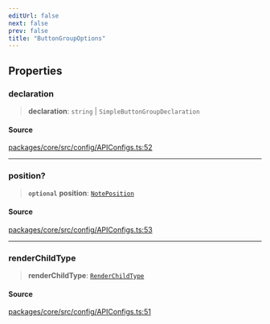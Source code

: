 ```yaml
---
editUrl: false
next: false
prev: false
title: "ButtonGroupOptions"
---
```


## Properties

### declaration

> **declaration**: `string` \| `SimpleButtonGroupDeclaration`

#### Source

[packages/core/src/config/APIConfigs.ts:52](https://github.com/mProjectsCode/obsidian-meta-bind-plugin/blob/045545feac3698bacd2c17d33d02a947eafdab85/packages/core/src/config/APIConfigs.ts#L52)

***

### position?

> **`optional`** **position**: [`NotePosition`](/obsidian-meta-bind-plugin-docs/api/classes/noteposition/)

#### Source

[packages/core/src/config/APIConfigs.ts:53](https://github.com/mProjectsCode/obsidian-meta-bind-plugin/blob/045545feac3698bacd2c17d33d02a947eafdab85/packages/core/src/config/APIConfigs.ts#L53)

***

### renderChildType

> **renderChildType**: [`RenderChildType`](/obsidian-meta-bind-plugin-docs/api/enumerations/renderchildtype/)

#### Source

[packages/core/src/config/APIConfigs.ts:51](https://github.com/mProjectsCode/obsidian-meta-bind-plugin/blob/045545feac3698bacd2c17d33d02a947eafdab85/packages/core/src/config/APIConfigs.ts#L51)
